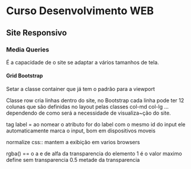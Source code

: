 <h1>Curso Desenvolvimento WEB</h1>


<h2>Site Responsivo</h2>
<h3>Media Queries</h3>
<p>É a capacidade de o site se adaptar a vários tamanhos de tela.</p>

<h4>Grid Bootstrap</h4>
<p>Setar a classe container que já tem o padrão para a viewport</p>
<p>Classe row cria linhas dentro do site, no Bootstrap cada linha pode ter 12 colunas que são definidas no layout pelas classes col-md col-lg ... dependendo de como será a necessidade de visualiza~ção do site.</p>


tag label = ao nomear o atributo for do label com o mesmo id
do input ele automaticamente marca o input, bom em dispositivos moveis 


normalize css:: mantem a exibição em varios browsers


rgba() == o a e de alfa da transparencia do elemento 1 é o valor maximo define
sem transparencia 0.5 metade da transparencia